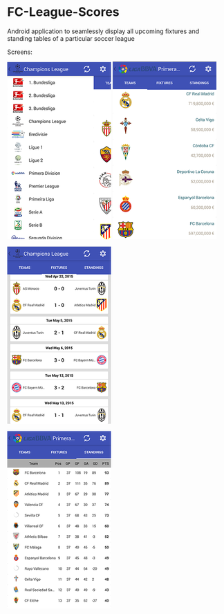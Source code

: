 # FC-League-Scores
Android application to seamlessly display all upcoming fixtures and standing tables of a particular soccer league

Screens:

![Leagues List](MyApplication/images/Leagues.png) ![Teams](MyApplication/images/Teams.png)

![Fixtures](MyApplication/images/Fixtures.png)

![Table](MyApplication/images/Table.png)


